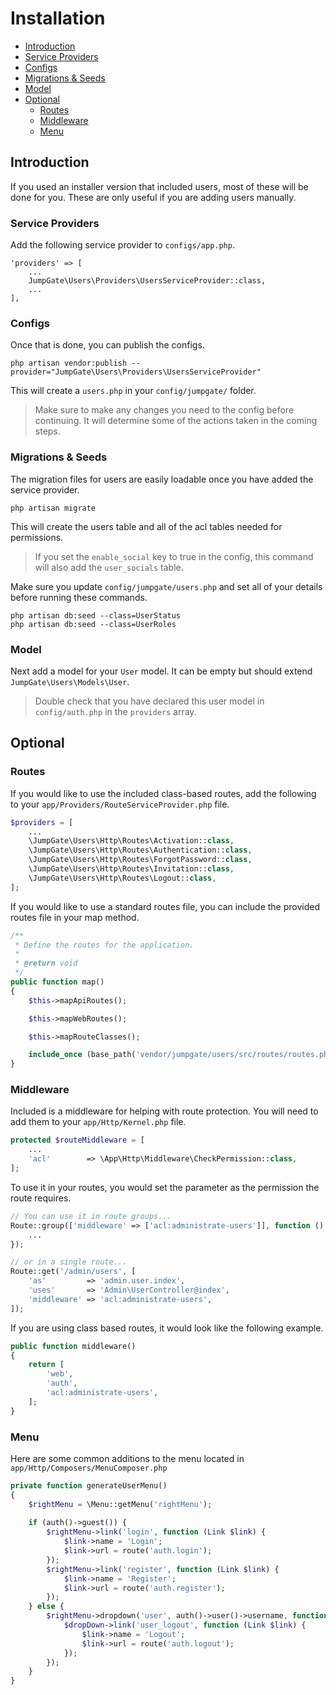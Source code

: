 # Installation

- [Introduction](#introduction)
- [Service Providers](#service-providers)
- [Configs](#configs)
- [Migrations & Seeds](#migrations-seeds)
- [Model](#model)
- [Optional](#optional)
    - [Routes](#routes)
    - [Middleware](#middleware)
    - [Menu](#Menu)

<a name="introduction"></a>
## Introduction
If you used an installer version that included users, most of these will be done for you.  These are only useful if you are 
adding users manually.

<a name="service-providers"></a>
### Service Providers
Add the following service provider to ``configs/app.php``.

```
'providers' => [
    ...
    JumpGate\Users\Providers\UsersServiceProvider::class,
    ...
],
```

<a name="configs"></a>
### Configs
Once that is done, you can publish the configs.

`php artisan vendor:publish --provider="JumpGate\Users\Providers\UsersServiceProvider"`

This will create a `users.php` in your `config/jumpgate/` folder.

> Make sure to make any changes you need to the config before continuing.  It will determine some of the actions taken in 
the coming steps.

<a name="migrations-seeds"></a>
### Migrations & Seeds
The migration files for users are easily loadable once you have added the service provider.

`php artisan migrate`

This will create the users table and all of the acl tables needed for permissions.

> If you set the `enable_social` key to true in the config, this command will also add the `user_socials` table.

Make sure you update `config/jumpgate/users.php` and set all of your details before running these commands.

```
php artisan db:seed --class=UserStatus
php artisan db:seed --class=UserRoles
```

<a name="model"></a>
### Model
Next add a model for your `User` model.  It can be empty but should extend `JumpGate\Users\Models\User`.

> Double check that you have declared this user model in `config/auth.php` in the `providers` array.

<a name="optional"></a>
## Optional
<a name="routes"></a>
### Routes
If you would like to use the included class-based routes, add the following to your `app/Providers/RouteServiceProvider.php` file.

```php
$providers = [
    ...
    \JumpGate\Users\Http\Routes\Activation::class,
    \JumpGate\Users\Http\Routes\Authentication::class,
    \JumpGate\Users\Http\Routes\ForgotPassword::class,
    \JumpGate\Users\Http\Routes\Invitation::class,
    \JumpGate\Users\Http\Routes\Logout::class,
];
```

If you would like to use a standard routes file, you can include the provided routes file in your map method.

```php
/**
 * Define the routes for the application.
 *
 * @return void
 */
public function map()
{
    $this->mapApiRoutes();

    $this->mapWebRoutes();

    $this->mapRouteClasses();

    include_once (base_path('vendor/jumpgate/users/src/routes/routes.php'));
}
```

<a name="middleware"></a>
### Middleware
Included is a middleware for helping with route protection.  You will need to add them to your ``app/Http/Kernel.php``
file.

```php
protected $routeMiddleware = [
    ...
    'acl'        => \App\Http\Middleware\CheckPermission::class,
];
```

To use it in your routes, you would set the parameter as the permission the route requires.

```php
// You can use it in route groups...
Route::group(['middleware' => ['acl:administrate-users']], function () {
    ...
});

// or in a single route...    
Route::get('/admin/users', [
    'as'         => 'admin.user.index',
    'uses'       => 'Admin\UserController@index',
    'middleware' => 'acl:administrate-users',
]);
```

If you are using class based routes, it would look like the following example.

```php
public function middleware()
{
    return [
        'web',
        'auth',
        'acl:administrate-users',
    ];
}
```

<a name="menu"></a>
### Menu
Here are some common additions to the menu located in `app/Http/Composers/MenuComposer.php`

```php
private function generateUserMenu()
{
    $rightMenu = \Menu::getMenu('rightMenu');
    
    if (auth()->guest()) {
        $rightMenu->link('login', function (Link $link) {
            $link->name = 'Login';
            $link->url = route('auth.login');
        });
        $rightMenu->link('register', function (Link $link) {
            $link->name = 'Register';
            $link->url = route('auth.register');
        });
    } else {
        $rightMenu->dropdown('user', auth()->user()->username, function (DropDown $dropDown) {
            $dropDown->link('user_logout', function (Link $link) {
                $link->name = 'Logout';
                $link->url = route('auth.logout');
            });
        });
    }
}
```
